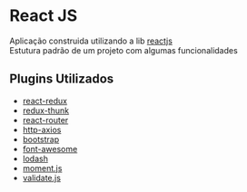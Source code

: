 # React JS
Aplicação construida utilizando a lib [reactjs](https://pt-br.reactjs.org/) <br/>
Estutura padrão de um projeto com algumas funcionalidades

## Plugins Utilizados
- [react-redux](https://redux.js.org)
- [redux-thunk](https://github.com/reduxjs/redux-thunk)
- [react-router](https://reacttraining.com/react-router/web/guides/quick-start)
- [http-axios](https://github.com/axios/axios)
- [bootstrap](https://getbootstrap.com.br/docs/4.1/getting-started/introduction/)
- [font-awesome](https://fontawesome.com/v4.7.0/icons/)
- [lodash](https://lodash.com/)
- [moment.js](https://momentjs.com/)
- [validate.js](https://validatejs.org/)
